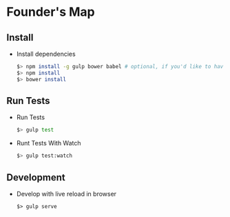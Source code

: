 # Founder's Map

## Install

* Install dependencies

  ```sh
  $> npm install -g gulp bower babel # optional, if you'd like to have CLI tools in your env
  $> npm install
  $> bower install
  ```

## Run Tests

* Run Tests

  ```sh
  $> gulp test
  ```

* Runt Tests With Watch

  ```sh
  $> gulp test:watch
  ```

## Development

* Develop with live reload in browser

  ```
  $> gulp serve
  ```
